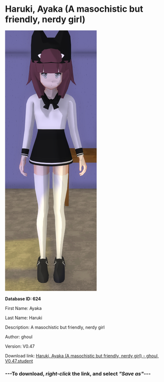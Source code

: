 # Haruki, Ayaka (A masochistic but friendly, nerdy girl)

<img src="https://raw.githubusercontent.com/Arbiter1223/Daigaku-Gurashi-Custom-Students/master/Students/Files/Haruki%2C%20Ayaka%20(A%20masochistic%20but%20friendly%2C%20nerdy%20girl).png" title="Haruki, Ayaka (A masochistic but friendly, nerdy girl) - ghoul, V0.47">

**Database ID: 624**

First Name: Ayaka

Last Name: Haruki

Description: A masochistic but friendly, nerdy girl

Author: ghoul

Version: V0.47

Download link: <a href="https://raw.githubusercontent.com/Arbiter1223/Daigaku-Gurashi-Custom-Students/master/Students/Files/Haruki%2C%20Ayaka%20(A%20masochistic%20but%20friendly%2C%20nerdy%20girl)%20-%20ghoul%2C%20V0.47.student">Haruki, Ayaka (A masochistic but friendly, nerdy girl) - ghoul, V0.47.student</a>

### ---**To download, _right-click_ the link, and select _"Save as"_**---
